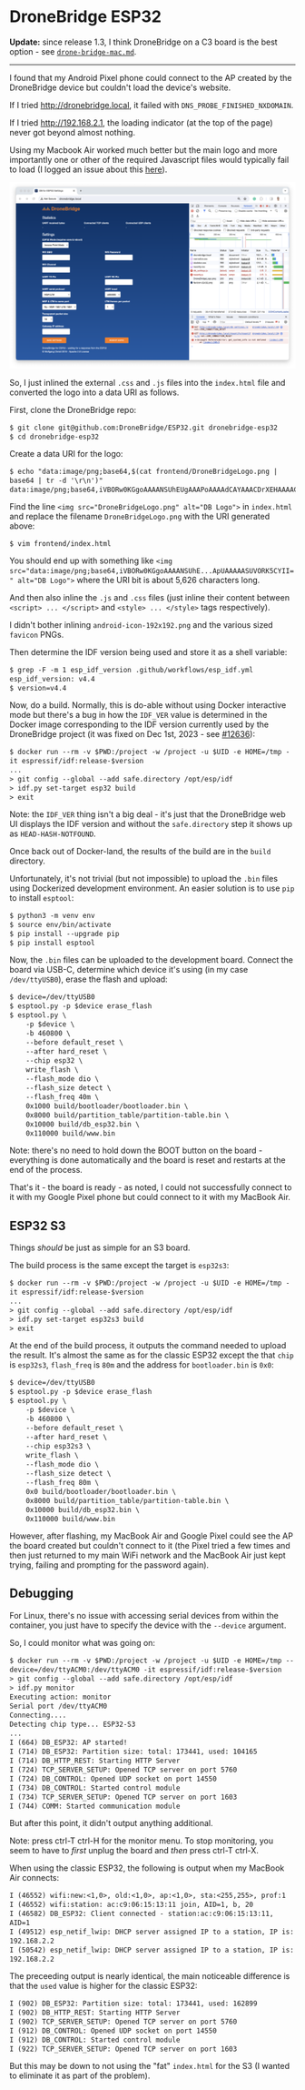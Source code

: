 DroneBridge ESP32
=================

**Update:** since release 1.3, I think DroneBridge on a C3 board is the best option - see [`drone-bridge-mac.md`](drone-bridge-mac.md).

---

I found that my Android Pixel phone could connect to the AP created by the DroneBridge device but couldn't load the device's website.

If I tried <http://dronebridge.local>, it failed with `DNS_PROBE_FINISHED_NXDOMAIN`.

If I tried <http://192.168.2.1>, the loading indicator (at the top of the page) never got beyond almost nothing.

Using my Macbook Air worked much better but the main logo and more importantly one or other of the required Javascript files would typically fail to load (I logged an issue about this [here](https://github.com/DroneBridge/ESP32/issues/53)).

![DroneBridge download failures](images/dronebridge-download-failures.png)

So, I just inlined the external `.css` and `.js` files into the `index.html` file and converted the logo into a data URI as follows.

First, clone the DroneBridge repo:

```
$ git clone git@github.com:DroneBridge/ESP32.git dronebridge-esp32
$ cd dronebridge-esp32
```

Create a data URI for the logo:

```
$ echo "data:image/png;base64,$(cat frontend/DroneBridgeLogo.png | base64 | tr -d '\r\n')"
data:image/png;base64,iVBORw0KGgoAAAANSUhEUgAAAPoAAAAdCAYAAACDrXEHAAAACXBIWXMAAAV+AAAFfgE+AsMhAAAAGX...
```

Find the line `<img src="DroneBridgeLogo.png" alt="DB Logo">` in `index.html` and replace the filename `DroneBridgeLogo.png` with the URI generated above:

```
$ vim frontend/index.html
```

You should end up with something like `<img src="data:image/png;base64,iVBORw0KGgoAAAANSUhE...ApUAAAAASUVORK5CYII=" alt="DB Logo">` where the URI bit is about 5,626 characters long.

And then also inline the `.js` and `.css` files (just inline their content between `<script> ... </script>` and `<style> ... </style>` tags respectively).

I didn't bother inlining `android-icon-192x192.png` and the various sized `favicon` PNGs.

Then determine the IDF version being used and store it as a shell variable:

```
$ grep -F -m 1 esp_idf_version .github/workflows/esp_idf.yml
esp_idf_version: v4.4
$ version=v4.4
```

Now, do a build. Normally, this is do-able without using Docker interactive mode but there's a bug in how the `IDF_VER` value is determined in the Docker image corresponding to the IDF version currently used by the DroneBridge project (it was fixed on Dec 1st, 2023 - see [#12636](https://github.com/espressif/esp-idf/pull/12636)):

```
$ docker run --rm -v $PWD:/project -w /project -u $UID -e HOME=/tmp -it espressif/idf:release-$version
...
> git config --global --add safe.directory /opt/esp/idf
> idf.py set-target esp32 build
> exit
```

Note: the `IDF_VER` thing isn't a big deal - it's just that the DroneBridge web UI displays the IDF version and without the `safe.directory` step it shows up as `HEAD-HASH-NOTFOUND`.

Once back out of Docker-land, the results of the build are in the `build` directory.

Unfortunately, it's not trivial (but not impossible) to upload the `.bin` files using Dockerized development environment. An easier solution is to use `pip` to install `esptool`:

```
$ python3 -m venv env
$ source env/bin/activate
$ pip install --upgrade pip
$ pip install esptool
```

Now, the `.bin` files can be uploaded to the development board. Connect the board via USB-C, determine which device it's using (in my case `/dev/ttyUSB0`), erase the flash and upload:

```
$ device=/dev/ttyUSB0
$ esptool.py -p $device erase_flash
$ esptool.py \
    -p $device \
    -b 460800 \
    --before default_reset \
    --after hard_reset \
    --chip esp32 \
    write_flash \
    --flash_mode dio \
    --flash_size detect \
    --flash_freq 40m \
    0x1000 build/bootloader/bootloader.bin \
    0x8000 build/partition_table/partition-table.bin \
    0x10000 build/db_esp32.bin \
    0x110000 build/www.bin
```

Note: there's no need to hold down the BOOT button on the board - everything is done automatically and the board is reset and restarts at the end of the process.

That's it - the board is ready - as noted, I could not successfully connect to it with my Google Pixel phone but could connect to it with my MacBook Air.

ESP32 S3
--------

Things _should_ be just as simple for an S3 board.

The build process is the same except the target is `esp32s3`:

```
$ docker run --rm -v $PWD:/project -w /project -u $UID -e HOME=/tmp -it espressif/idf:release-$version
...
> git config --global --add safe.directory /opt/esp/idf
> idf.py set-target esp32s3 build
> exit
```

At the end of the build process, it outputs the command needed to upload the result. It's almost the same as for the classic ESP32 except the that `chip` is `esp32s3`, `flash_freq` is `80m` and the address for `bootloader.bin` is `0x0`:

```
$ device=/dev/ttyUSB0
$ esptool.py -p $device erase_flash
$ esptool.py \
    -p $device \
    -b 460800 \
    --before default_reset \
    --after hard_reset \
    --chip esp32s3 \
    write_flash \
    --flash_mode dio \
    --flash_size detect \
    --flash_freq 80m \
    0x0 build/bootloader/bootloader.bin \
    0x8000 build/partition_table/partition-table.bin \
    0x10000 build/db_esp32.bin \
    0x110000 build/www.bin
```

However, after flashing, my MacBook Air and Google Pixel could see the AP the board created but couldn't connect to it (the Pixel tried a few times and then just returned to my main WiFi network and the MacBook Air just kept trying, failing and prompting for the password again).

Debugging
----------

For Linux, there's no issue with accessing serial devices from within the container, you just have to specify the device with the `--device` argument.

So, I could monitor what was going on:

```
$ docker run --rm -v $PWD:/project -w /project -u $UID -e HOME=/tmp --device=/dev/ttyACM0:/dev/ttyACM0 -it espressif/idf:release-$version
> git config --global --add safe.directory /opt/esp/idf
> idf.py monitor
Executing action: monitor
Serial port /dev/ttyACM0
Connecting....
Detecting chip type... ESP32-S3
...
I (664) DB_ESP32: AP started!
I (714) DB_ESP32: Partition size: total: 173441, used: 104165
I (714) DB_HTTP_REST: Starting HTTP Server
I (724) TCP_SERVER_SETUP: Opened TCP server on port 5760
I (724) DB_CONTROL: Opened UDP socket on port 14550
I (734) DB_CONTROL: Started control module
I (734) TCP_SERVER_SETUP: Opened TCP server on port 1603
I (744) COMM: Started communication module
```

But after this point, it didn't output anything additional.

Note: press ctrl-T ctrl-H for the monitor menu. To stop monitoring, you seem to have to _first_ unplug the board and _then_ press ctrl-T ctrl-X.

When using the classic ESP32, the following is output when my MacBook Air connects:

```
I (46552) wifi:new:<1,0>, old:<1,0>, ap:<1,0>, sta:<255,255>, prof:1
I (46552) wifi:station: ac:c9:06:15:13:11 join, AID=1, b, 20
I (46582) DB_ESP32: Client connected - station:ac:c9:06:15:13:11, AID=1
I (49512) esp_netif_lwip: DHCP server assigned IP to a station, IP is: 192.168.2.2
I (50542) esp_netif_lwip: DHCP server assigned IP to a station, IP is: 192.168.2.2
```

The preceeding output is nearly identical, the main noticeable difference is that the `used` value is higher for the classic ESP32:

```
I (902) DB_ESP32: Partition size: total: 173441, used: 162899
I (902) DB_HTTP_REST: Starting HTTP Server
I (902) TCP_SERVER_SETUP: Opened TCP server on port 5760
I (912) DB_CONTROL: Opened UDP socket on port 14550
I (912) DB_CONTROL: Started control module
I (922) TCP_SERVER_SETUP: Opened TCP server on port 1603
```

But this may be down to not using the "fat" `index.html` for the S3 (I wanted to eliminate it as part of the problem).
